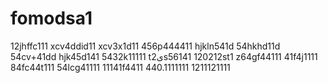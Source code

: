 # fomodsa1
12jhffc111
xcv4ddid11
xcv3x1d11
456p444411
hjkln541d
54hkhd11d
54cv+41dd
hjk45d141
5432k11111
t2یs56141
120212st1
z64gf44111
41f4j1111
84fc44t111
54lcg41111
11141f4411
440.1111111
1211121111
